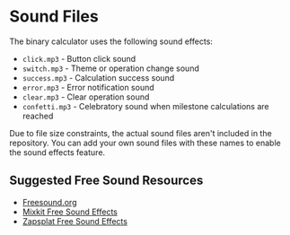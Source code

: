 # Sound Files

The binary calculator uses the following sound effects:

- `click.mp3` - Button click sound
- `switch.mp3` - Theme or operation change sound
- `success.mp3` - Calculation success sound
- `error.mp3` - Error notification sound
- `clear.mp3` - Clear operation sound
- `confetti.mp3` - Celebratory sound when milestone calculations are reached

Due to file size constraints, the actual sound files aren't included in the repository. You can add your own sound files with these names to enable the sound effects feature.

## Suggested Free Sound Resources

- [Freesound.org](https://freesound.org/)
- [Mixkit Free Sound Effects](https://mixkit.co/free-sound-effects/)
- [Zapsplat Free Sound Effects](https://www.zapsplat.com/)